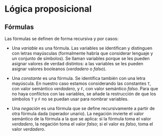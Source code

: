 # Lógica proposicional

## Fórmulas

Las fórmulas se definen de forma recursiva y por casos:

- Una *variable* es una fórmula. Las variables se identifican y distinguen con
  letras mayúsculas (formalmente habría que considerar lenguaje y un conjunto de
  símbolos). Se llaman variables porque se les pueden asignar valores de verdad
  distintos: a las variables se les pueden asignar valores booleanos 
  (*verdadero* o *falso*).

- Una *constante* es una fórmula. Se identifica también con una letra mayúscula.
  En nuestro caso estamos considerando las constantes `T`, con valor semántico
  *verdadero*, y `F`, con valor semántico *falso*. Para que no haya confilctos
  con las variables, se añade la restrucción de que los símbolos `T` y `F` no se
  puedan usar para nombrar variables.

- Una *negación* es una fórmula que se define recursivamente a partir de otra
  fórmula dada (operador unario). La negación invierte el valor semántico de la
  fórmula a la que se aplica: si la fórmula toma el valor *verdadero*, la 
  negación toma el valor *falso*; si el valor es *falso*, toma el valor
  *verdadero*.
